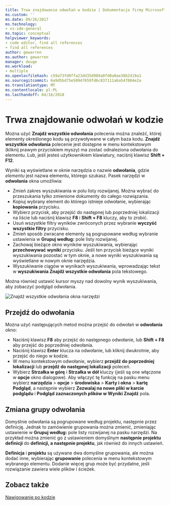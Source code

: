 ```yaml
---
title: Trwa znajdowanie odwołań w kodzie | Dokumentacja firmy Microsoft
ms.custom: ''
ms.date: 09/26/2017
ms.technology:
- vs-ide-general
ms.topic: conceptual
helpviewer_keywords:
- code editor, find all references
- find all references
author: gewarren
ms.author: gewarren
manager: douge
ms.workload:
- multiple
ms.openlocfilehash: c59a73fd0ffa23dd35d989a0fd0a0ae38b2419a1
ms.sourcegitcommit: 6a9d5bd75e50947659fd6c837111a6a547884e2a
ms.translationtype: MT
ms.contentlocale: pl-PL
ms.lasthandoff: 04/16/2018
---
```

# <a name="finding-references-in-your-code"></a>Trwa znajdowanie odwołań w kodzie  
Można użyć **Znajdź wszystkie odwołania** polecenia można znaleźć, której elementy określonego kodu są przywoływane w całym baza kodu. **Znajdź wszystkie odwołania** polecenie jest dostępne w menu kontekstowym (kliknij prawym przyciskiem myszy) ma zostać odnaleziona odwołania do elementu. Lub, jeśli jesteś użytkownikiem klawiatury, naciśnij klawisz **Shift + F12**.  

Wyniki są wyświetlane w oknie narzędzia o nazwie  **<element> odwołania**, gdzie *elementu* jest nazwa elementu, którego szukasz. Pasek narzędzi w **odwołania** okna umożliwia:  
- Zmień zakres wyszukiwania w polu listy rozwijanej. Można wybrać do przeszukania tylko zmienione dokumenty do całego rozwiązania.  
- Kopiuj wybrany element do którego istnieje odwołanie, wybierając **kopiowania** przycisku.  
- Wybierz przycisk, aby przejść do następnej lub poprzedniej lokalizacji na liście lub naciśnij klawisz **F8** i **Shift + F8** kluczy, aby to zrobić.  
- Usuń wszystkie filtry wyników zwróconych przez wybranie **wyczyść wszystkie filtry** przycisku.  
- Zmień sposób zwracane elementy są pogrupowane według wybranie ustawienia w **Grupuj według:** pole listy rozwijanej.  
- Zachowaj bieżące okno wyników wyszukiwania, wybierając **przechowywać wyniki** przycisku. Jeśli ten przycisk bieżące wyniki wyszukiwania pozostać w tym oknie, a nowe wyniki wyszukiwania są wyświetlane w nowym oknie narzędzia.  
- Wyszukiwanie ciągów w wynikach wyszukiwania, wprowadzając tekst w **wyszukiwania Znajdź wszystkie odwołania** pola tekstowego.  

Można również ustawić kursor myszy nad dowolny wynik wyszukiwania, aby zobaczyć podgląd odwołania.  

![Znajdź wszystkie odwołania okna narzędzi](../ide/media/vside_findallreferences.png)  

## <a name="navigate-to-references"></a>Przejdź do odwołania
Można użyć następujących metod można przejść do odwołań w **odwołania** okno:  

- Naciśnij klawisz **F8** aby przejść do następnego odwołanie, lub **Shift + F8** aby przejść do poprzedniej odwołania.  
- Naciśnij klawisz **Enter** klucza na odwołanie, lub kliknij dwukrotnie, aby przejść do niego w kodzie.  
- W menu kontekstowym odwołanie, wybierz **przejdź do poprzedniej lokalizacji** lub **przejdź do następnej lokalizacji** poleceń.  
- Wybierz **Strzałka w górę** i **Strzałka w dół** kluczy (jeśli są one włączone w **opcje** okno dialogowe). Aby włączyć tę funkcję na pasku menu wybierz **narzędzia** > **opcje** > **środowiska**  >   **Karty i okna** > **kartę Podgląd**, a następnie wybierz **Zezwalaj na nowe pliki w karcie podglądu** i **Podgląd zaznaczonych plików w Wyniki Znajdź** pola.  

## <a name="change-reference-groupings"></a>Zmiana grupy odwołania  
Domyślnie odwołania są pogrupowane według projektu, następnie przez definicję. Jednak to zamówienie grupowania można zmienić, zmieniając ustawienie w **Grupuj według:** pole listy rozwijanej na pasku narzędzi. Na przykład można zmienić go z ustawieniem domyślnym **następnie projektu definicji** do **definicji, a następnie projektu**, jak również do innych ustawień.  

**Definicja** i **projektu** są używane dwa domyślne grupowania, ale można dodać inne, wybierając **grupowanie** polecenia w menu kontekstowym wybranego elementu. Dodanie więcej grup może być przydatne, jeśli rozwiązanie zawiera wiele plików i ścieżek.  

## <a name="see-also"></a>Zobacz także  
[Nawigowanie po kodzie](../ide/navigating-code.md)  